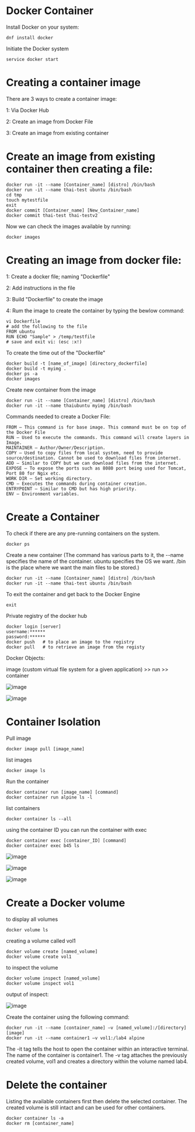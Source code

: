 # Docker Container

Install Docker on your system:
```
dnf install docker
```

Initiate the Docker system
```
service docker start
```


# Creating a container image
There are 3 ways to create a container image:

  1:  Via Docker Hub
  
  2:  Create an image from Docker File
  
  3:  Create an image from existing container


# Create an image from existing container then creating a file:
```
docker run -it --name [Container_name] [distro] /bin/bash
docker run -it --name thai-test ubuntu /bin/bash
cd tmp
touch mytestfile
exit
docker commit [Container_name] [New_Container_name]
docker commit thai-test thai-testv2
```

Now we can check the images available by running:
```
docker images
```


# Creating an image from docker file:

  1:  Create a docker file; naming "Dockerfile"
  
  2:  Add instructions in the file
  
  3:  Build "Dockerfile" to create the image
  
  4:  Rum the image to create the container by typing the bewlow command:
  
```
vi Dockerfile
# add the following to the file
FROM ubuntu
RUN ECHO "Sample" > /temp/testfile
# save and exit vi: (esc :x!)
```

To create the time out of the "Dockerfile" 
```
docker build -t [name_of_image] [directory_dockerfile]
docker build -t myimg .
docker ps -a
docker images
```

Create new container from the image
```
docker run -it --name [Container_name] [distro] /bin/bash
docker run -it --name thaiubuntu myimg /bin/bash
```

Commands needed to create a Docker File:  
```
FROM – This command is for base image. This command must be on top of the Docker File
RUN – Used to execute the commands. This command will create layers in Image.
MAINTAINER – Author/Owner/Description.
COPY – Used to copy files from local system, need to provide source/destination. Cannot be used to download files from internet.
ADD – Similar to COPY but we can download files from the internet.
EXPOSE – To expose the ports such as 8080 port being used for Tomcat, Port 80 for Ngix etc.
WORK DIR – Set working directory.
CMD – Executes the commands during container creation.
ENTRYPOINT – Similar to CMD but has high priority. 
ENV – Environment variables.
```

# Create a Container

To check if there are any pre-running containers on the system.
```
docker ps
```

Create a new container
(The command has various parts to it, the --name specifies the name of the container. ubuntu specifies the OS we want. 
/bin is the place where we want the main files to be stored.)
```
docker run -it --name [Container_name] [distro] /bin/bash
docker run -it --name thai-test ubuntu /bin/bash
```

To exit the container and get back to the Docker Engine
```
exit
```


Private registry of the docker hub
```
docker login [server]
username:******
password:******
docker push   # to place an image to the registry
docker pull   # to retrieve an image from the registy
```

Docker Objects:

image (custom virtual file system for a given application) >> run >> container

![image](https://user-images.githubusercontent.com/15881158/220741840-07499a79-c768-4b57-8875-cc5a053ae973.png)

![image](https://user-images.githubusercontent.com/15881158/220742250-46d4d480-1610-4f92-b2ce-b1f1b090d262.png)



# Container Isolation

Pull image
```
docker image pull [image_name]
```

list images
```
docker image ls
```

Run the container
```
docker container run [image_name] [command]
docker container run alpine ls -l
```

list containers
```
docker container ls --all
```

using the container ID you can run the container with exec
```
docker container exec [container_ID] [command]
docker container exec b45 ls
```



![image](https://user-images.githubusercontent.com/15881158/220755584-29683e8a-246c-4506-831d-c560f020f8b1.png)

![image](https://user-images.githubusercontent.com/15881158/220755327-0d5056a7-7e64-448c-9a38-ae2a3fcdc33f.png)

![image](https://user-images.githubusercontent.com/15881158/220755472-b32aa57d-f523-4ad4-ad82-0e6ee4104b3b.png)


# Create a Docker volume

to display all volumes
```
docker volume ls
```

creating a volume called vol1
```
docker volume create [named_volume]
docker volume create vol1
```

to inspect the volume
```
docker volume inspect [named_volume]
docker volume inspect vol1
```

output of inspect:

![image](https://user-images.githubusercontent.com/15881158/220756701-6112cf4c-4a8a-46bc-bee6-83feca6f8f43.png)


Create the container using the following command:
```
docker run -it --name [container_name] –v [named_volume]:/[directory] [image]
docker run -it --name container1 –v vol1:/lab4 alpine
```
The -it tag tells the host to open the container within an interactive terminal. 
The name of the container is container1. 
The -v tag attaches the previously created volume, vol1 and creates a directory within the volume named lab4.


# Delete the container
Listing the available containers first then delete the selected container.
The created volume is still intact and can be used for other containers. 
```
docker container ls -a
docker rm [container_name]
```
